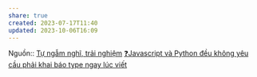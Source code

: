 ```yaml
---
share: true
created: 2023-07-17T11:40
updated: 2023-10-06T16:09
---
```


Nguồn:: [Tự ngẫm nghĩ, trải nghiệm](../%CE%9E%20Ngu%E1%BB%93n/T%E1%BB%B1%20ng%E1%BA%ABm%20ngh%C4%A9,%20tr%E1%BA%A3i%20nghi%E1%BB%87m.md)
[❓Javascript và Python đều không yêu cầu phải khai báo type ngay lúc viết](%E2%9D%93Javascript%20v%C3%A0%20Python%20%C4%91%E1%BB%81u%20kh%C3%B4ng%20y%C3%AAu%20c%E1%BA%A7u%20ph%E1%BA%A3i%20khai%20b%C3%A1o%20type%20ngay%20l%C3%BAc%20vi%E1%BA%BFt.md)
